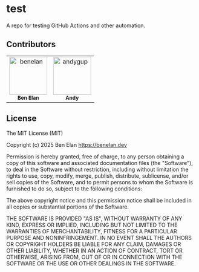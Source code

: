 # test

A repo for testing GitHub Actions and other automation.

## Contributors

<!-- readme: contributors -start -->
<table>
	<tbody>
		<tr>
            <td align="center">
                <a href="https://github.com/benelan">
                    <img src="https://avatars.githubusercontent.com/u/10986395?v=4" width="100;" alt="benelan"/>
                    <br />
                    <sub><b>Ben Elan</b></sub>
                </a>
            </td>
            <td align="center">
                <a href="https://github.com/andygup">
                    <img src="https://avatars.githubusercontent.com/u/510440?v=4" width="100;" alt="andygup"/>
                    <br />
                    <sub><b>Andy</b></sub>
                </a>
            </td>
		</tr>
	<tbody>
</table>
<!-- readme: contributors -end -->

## License

The MIT License (MIT)

Copyright (c) 2025 Ben Elan <https://benelan.dev>

Permission is hereby granted, free of charge, to any person obtaining a copy
of this software and associated documentation files (the "Software"), to deal
in the Software without restriction, including without limitation the rights
to use, copy, modify, merge, publish, distribute, sublicense, and/or sell
copies of the Software, and to permit persons to whom the Software is
furnished to do so, subject to the following conditions:

The above copyright notice and this permission notice shall be included in all
copies or substantial portions of the Software.

THE SOFTWARE IS PROVIDED "AS IS", WITHOUT WARRANTY OF ANY KIND, EXPRESS OR
IMPLIED, INCLUDING BUT NOT LIMITED TO THE WARRANTIES OF MERCHANTABILITY,
FITNESS FOR A PARTICULAR PURPOSE AND NONINFRINGEMENT. IN NO EVENT SHALL THE
AUTHORS OR COPYRIGHT HOLDERS BE LIABLE FOR ANY CLAIM, DAMAGES OR OTHER
LIABILITY, WHETHER IN AN ACTION OF CONTRACT, TORT OR OTHERWISE, ARISING FROM,
OUT OF OR IN CONNECTION WITH THE SOFTWARE OR THE USE OR OTHER DEALINGS IN THE
SOFTWARE.
